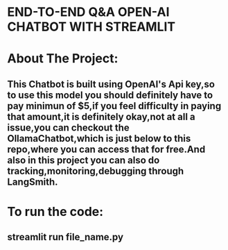 # END-TO-END Q&A OPEN-AI CHATBOT WITH STREAMLIT

# About The Project:
## This Chatbot is built using OpenAI's Api key,so to use this model you should definitely have to pay minimun of $5,if you feel difficulty in paying that amount,it is definitely okay,not at all a issue,you can checkout the OllamaChatbot,which is just below to this repo,where you can access that for free.And also in this project you can also do tracking,monitoring,debugging through LangSmith.

# To run the code:
## streamlit run file_name.py